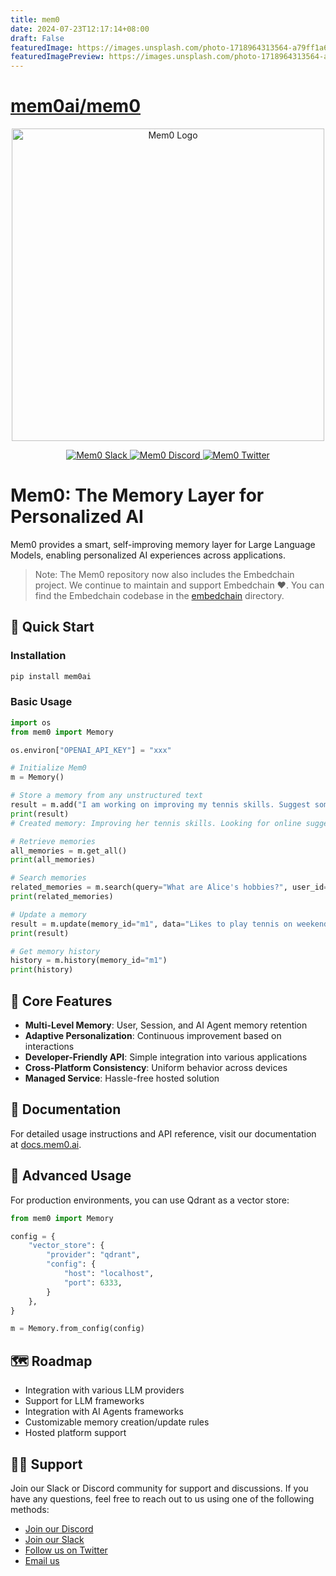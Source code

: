 ```yaml
---
title: mem0
date: 2024-07-23T12:17:14+08:00
draft: False
featuredImage: https://images.unsplash.com/photo-1718964313564-a79ff1a60ffa?ixid=M3w0NjAwMjJ8MHwxfHJhbmRvbXx8fHx8fHx8fDE3MjE3MDgyMjh8&ixlib=rb-4.0.3
featuredImagePreview: https://images.unsplash.com/photo-1718964313564-a79ff1a60ffa?ixid=M3w0NjAwMjJ8MHwxfHJhbmRvbXx8fHx8fHx8fDE3MjE3MDgyMjh8&ixlib=rb-4.0.3
---
```


# [mem0ai/mem0](https://github.com/mem0ai/mem0)

<p align="center">
  <img src="docs/images/mem0-bg.png" width="500px" alt="Mem0 Logo">
</p>

<p align="center">
  <a href="https://mem0.ai/slack">
    <img src="https://img.shields.io/badge/slack-mem0-brightgreen.svg?logo=slack" alt="Mem0 Slack">
  </a>
  <a href="https://mem0.ai/discord">
    <img src="https://dcbadge.vercel.app/api/server/6PzXDgEjG5?style=flat" alt="Mem0 Discord">
  </a>
  <a href="https://x.com/mem0ai">
    <img src="https://img.shields.io/twitter/follow/mem0ai" alt="Mem0 Twitter">
  </a>
</p>

# Mem0: The Memory Layer for Personalized AI

Mem0 provides a smart, self-improving memory layer for Large Language Models, enabling personalized AI experiences across applications.

> Note: The Mem0 repository now also includes the Embedchain project. We continue to maintain and support Embedchain ❤️. You can find the Embedchain codebase in the [embedchain](https://github.com/mem0ai/mem0/tree/main/embedchain) directory.
## 🚀 Quick Start

### Installation

```bash
pip install mem0ai
```

### Basic Usage

```python
import os
from mem0 import Memory

os.environ["OPENAI_API_KEY"] = "xxx"

# Initialize Mem0
m = Memory()

# Store a memory from any unstructured text
result = m.add("I am working on improving my tennis skills. Suggest some online courses.", user_id="alice", metadata={"category": "hobbies"})
print(result)
# Created memory: Improving her tennis skills. Looking for online suggestions.

# Retrieve memories
all_memories = m.get_all()
print(all_memories)

# Search memories
related_memories = m.search(query="What are Alice's hobbies?", user_id="alice")
print(related_memories)

# Update a memory
result = m.update(memory_id="m1", data="Likes to play tennis on weekends")
print(result)

# Get memory history
history = m.history(memory_id="m1")
print(history)
```

## 🔑 Core Features

- **Multi-Level Memory**: User, Session, and AI Agent memory retention
- **Adaptive Personalization**: Continuous improvement based on interactions
- **Developer-Friendly API**: Simple integration into various applications
- **Cross-Platform Consistency**: Uniform behavior across devices
- **Managed Service**: Hassle-free hosted solution

## 📖 Documentation

For detailed usage instructions and API reference, visit our documentation at [docs.mem0.ai](https://docs.mem0.ai).

## 🔧 Advanced Usage

For production environments, you can use Qdrant as a vector store:

```python
from mem0 import Memory

config = {
    "vector_store": {
        "provider": "qdrant",
        "config": {
            "host": "localhost",
            "port": 6333,
        }
    },
}

m = Memory.from_config(config)
```

## 🗺️ Roadmap

- Integration with various LLM providers
- Support for LLM frameworks
- Integration with AI Agents frameworks
- Customizable memory creation/update rules
- Hosted platform support

## 🙋‍♂️ Support
Join our Slack or Discord community for support and discussions.
If you have any questions, feel free to reach out to us using one of the following methods:

- [Join our Discord](https://embedchain.ai/discord)
- [Join our Slack](https://embedchain.ai/slack)
- [Follow us on Twitter](https://twitter.com/mem0ai)
- [Email us](mailto:founders@mem0.ai)
